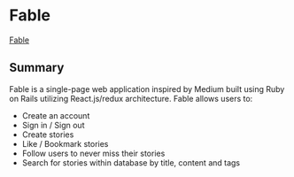 # Fable

[Fable][fable]

## Summary

Fable is a single-page web application inspired by Medium built using Ruby on Rails
utilizing React.js/redux architecture. Fable allows users to:

* Create an account
* Sign in / Sign out
* Create stories
* Like / Bookmark stories
* Follow users to never miss their stories
* Search for stories within database by title, content and tags

[fable]: https://young-journey-35631.herokuapp.com
